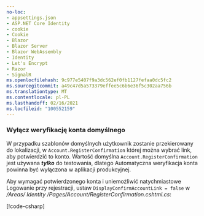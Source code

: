 ```yaml
---
no-loc:
- appsettings.json
- ASP.NET Core Identity
- cookie
- Cookie
- Blazor
- Blazor Server
- Blazor WebAssembly
- Identity
- Let's Encrypt
- Razor
- SignalR
ms.openlocfilehash: 9c977e5407f9a3dc562ef0fb1127fefaa0dc5fc2
ms.sourcegitcommit: a49c47d5a573379effee5c6b6e36f5c302aa756b
ms.translationtype: MT
ms.contentlocale: pl-PL
ms.lasthandoff: 02/16/2021
ms.locfileid: "100552159"
---
```

<a name="ddav"></a>
### <a name="disable-default-account-verification"></a>Wyłącz weryfikację konta domyślnego

W przypadku szablonów domyślnych użytkownik zostanie przekierowany do lokalizacji, w `Account.RegisterConfirmation` której można wybrać link, aby potwierdzić to konto. Wartość domyślna `Account.RegisterConfirmation` jest używana ***tylko*** do testowania, dlatego Automatyczna weryfikacja konta powinna być wyłączona w aplikacji produkcyjnej.

Aby wymagać potwierdzonego konta i uniemożliwić natychmiastowe Logowanie przy rejestracji, ustaw `DisplayConfirmAccountLink = false` w */Areas/ Identity /Pages/Account/RegisterConfirmation.cshtml.cs*:

[!code-csharp[](~/security/authentication/identity/sample/WebApp3/Areas/Identity/Pages/Account/RegisterConfirmation.cshtml.cs?name=snippet&highlight=34)]